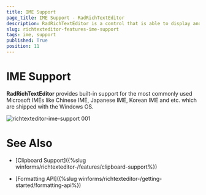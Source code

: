 ```yaml
---
title: IME Support
page_title: IME Support - RadRichTextEditor
description: RadRichTextEditor is a control that is able to display and edit rich-text content including formatted text arranged in pages, paragraphs, spans (runs), tables, etc. 
slug: richtexteditor-features-ime-support
tags: ime, support
published: True
position: 11
---
```


# IME Support

__RadRichTextEditor__ provides built-in support for the most commonly used Microsoft IMEs like Chinese IME, Japanese IME, Korean IME and etc. which are shipped with the Windows OS. 

![richtexteditor-ime-support 001](images/richtexteditor-ime-support001.png)


# See Also
 * [Clipboard Support]({%slug winforms/richtexteditor-/features/clipboard-support%})

 * [Formatting API]({%slug winforms/richtexteditor-/getting-started/formatting-api%})
